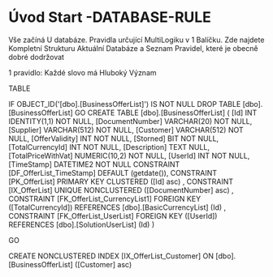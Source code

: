 ﻿# Úvod   Start -DATABASE-RULE  

Vše začíná U databáze. 
Pravidla určující MultiLogiku v 1 Balíčku.
Zde najdete Kompletní Strukturu Aktuální Databáze
a Seznam Pravidel, které je obecně dobré dodržovat

1 pravidlo: Každé slovo má Hluboký Význam

TABLE


 IF OBJECT_ID('[dbo].[BusinessOfferList]') IS NOT NULL 
 DROP TABLE [dbo].[BusinessOfferList] 
 GO
 CREATE TABLE [dbo].[BusinessOfferList] ( 
 [Id]                 INT              IDENTITY(1,1)          NOT NULL,
 [DocumentNumber]     VARCHAR(20)                             NOT NULL,
 [Supplier]           VARCHAR(512)                            NOT NULL,
 [Customer]           VARCHAR(512)                            NOT NULL,
 [OfferValidity]      INT                                     NOT NULL,
 [Storned]            BIT                                     NOT NULL,
 [TotalCurrencyId]    INT                                     NOT NULL,
 [Description]        TEXT                                        NULL,
 [TotalPriceWithVat]  NUMERIC(10,2)                           NOT NULL,
 [UserId]             INT                                     NOT NULL,
 [TimeStamp]          DATETIME2                               NOT NULL  CONSTRAINT [DF_OfferList_TimeStamp] DEFAULT (getdate()),
 CONSTRAINT   [PK_OfferList]  PRIMARY KEY CLUSTERED    ([Id] asc) ,
 CONSTRAINT   [IX_OfferList]  UNIQUE      NONCLUSTERED ([DocumentNumber] asc) ,
 CONSTRAINT [FK_OfferList_CurrencyList1] FOREIGN KEY ([TotalCurrencyId]) REFERENCES [dbo].[BasicCurrencyList] (Id) ,
 CONSTRAINT [FK_OfferList_UserList] FOREIGN KEY ([UserId]) REFERENCES [dbo].[SolutionUserList] (Id) )
 
 
 GO
 
 CREATE NONCLUSTERED INDEX [IX_OfferList_Customer] 
    ON [dbo].[BusinessOfferList] ([Customer] asc)